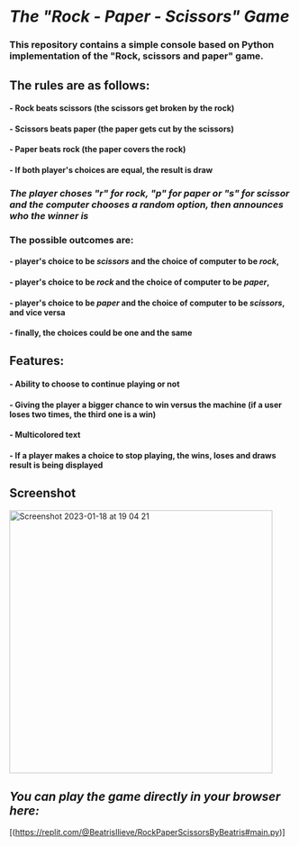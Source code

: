 # **_The "Rock - Paper - Scissors" Game_**
### This repository contains a simple console based on Python implementation of the "Rock, scissors and paper" game. 
## The rules are as follows:
#### - Rock beats scissors (the scissors get broken by the rock)
#### - Scissors beats paper (the paper gets cut by the scissors)
#### - Paper beats rock (the paper covers the rock)
#### - If both player's choices are equal, the result is draw
### *The player choses "r" for rock, "p" for paper or "s" for scissor and the computer chooses a random option, then announces who the winner is* 
### The possible outcomes are:
#### - player's choice  to be *scissors* and the choice of computer to be *rock*, 
#### - player's choice to be *rock* and the choice of computer to be *paper*, 
#### - player's choice to be *paper* and the choice of computer to be *scissors*, and vice versa 
#### - finally, the choices could be one and the same
## Features:
#### - Ability to choose to continue playing or not 
#### - Giving the player a bigger chance to win versus the machine (if a user loses two times, the third one is a win)
#### - Multicolored text
#### - If a player makes a choice to stop playing, the wins, loses and draws result is being displayed
## Screenshot
<img width="467" alt="Screenshot 2023-01-18 at 19 04 21" src="https://user-images.githubusercontent.com/122045435/213247360-cecd1d3f-79ee-4d36-a795-27574b5f2fb7.png">

## *You can play the game directly in your browser here:*
[(https://replit.com/@BeatrisIlieve/RockPaperScissorsByBeatris#main.py)]
